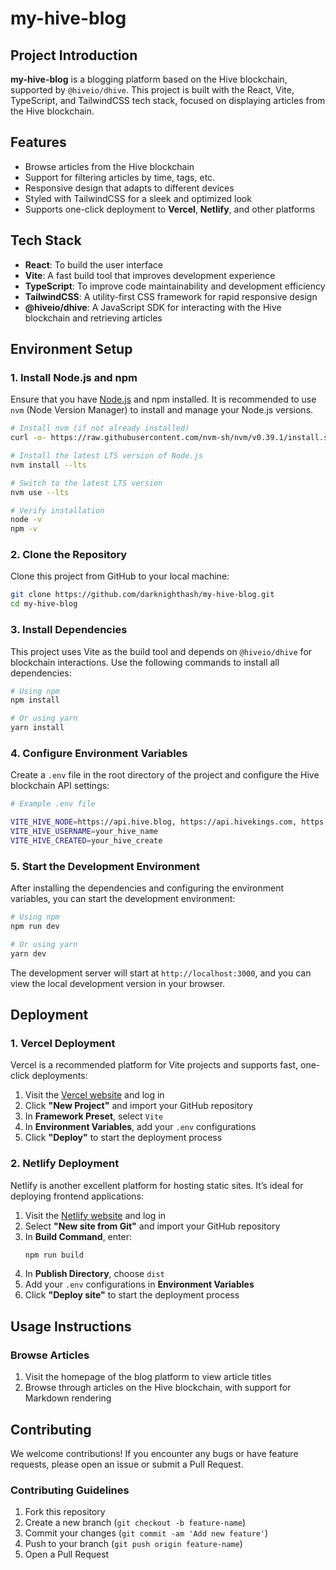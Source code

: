 # my-hive-blog

## Project Introduction
**my-hive-blog** is a blogging platform based on the Hive blockchain, supported by `@hiveio/dhive`. This project is built with the React, Vite, TypeScript, and TailwindCSS tech stack, focused on displaying articles from the Hive blockchain.

## Features
- Browse articles from the Hive blockchain
- Support for filtering articles by time, tags, etc.
- Responsive design that adapts to different devices
- Styled with TailwindCSS for a sleek and optimized look
- Supports one-click deployment to **Vercel**, **Netlify**, and other platforms

## Tech Stack
- **React**: To build the user interface
- **Vite**: A fast build tool that improves development experience
- **TypeScript**: To improve code maintainability and development efficiency
- **TailwindCSS**: A utility-first CSS framework for rapid responsive design
- **@hiveio/dhive**: A JavaScript SDK for interacting with the Hive blockchain and retrieving articles

## Environment Setup

### 1. Install Node.js and npm
Ensure that you have [Node.js](https://nodejs.org/) and npm installed. It is recommended to use `nvm` (Node Version Manager) to install and manage your Node.js versions.

```bash
# Install nvm (if not already installed)
curl -o- https://raw.githubusercontent.com/nvm-sh/nvm/v0.39.1/install.sh | bash

# Install the latest LTS version of Node.js
nvm install --lts

# Switch to the latest LTS version
nvm use --lts

# Verify installation
node -v
npm -v
```

### 2. Clone the Repository
Clone this project from GitHub to your local machine:

```bash
git clone https://github.com/darknighthash/my-hive-blog.git
cd my-hive-blog
```

### 3. Install Dependencies
This project uses Vite as the build tool and depends on `@hiveio/dhive` for blockchain interactions. Use the following commands to install all dependencies:

```bash
# Using npm
npm install

# Or using yarn
yarn install
```

### 4. Configure Environment Variables
Create a `.env` file in the root directory of the project and configure the Hive blockchain API settings:

```bash
# Example .env file

VITE_HIVE_NODE=https://api.hive.blog, https://api.hivekings.com, https://anyx.io, https://api.openhive.network
VITE_HIVE_USERNAME=your_hive_name
VITE_HIVE_CREATED=your_hive_create 
```

### 5. Start the Development Environment
After installing the dependencies and configuring the environment variables, you can start the development environment:

```bash
# Using npm
npm run dev

# Or using yarn
yarn dev
```

The development server will start at `http://localhost:3000`, and you can view the local development version in your browser.

## Deployment

### 1. Vercel Deployment
Vercel is a recommended platform for Vite projects and supports fast, one-click deployments:

1. Visit the [Vercel website](https://vercel.com/) and log in
2. Click **"New Project"** and import your GitHub repository
3. In **Framework Preset**, select `Vite`
4. In **Environment Variables**, add your `.env` configurations
5. Click **"Deploy"** to start the deployment process

### 2. Netlify Deployment
Netlify is another excellent platform for hosting static sites. It’s ideal for deploying frontend applications:

1. Visit the [Netlify website](https://www.netlify.com/) and log in
2. Select **"New site from Git"** and import your GitHub repository
3. In **Build Command**, enter:
   ```bash
   npm run build
   ```
4. In **Publish Directory**, choose `dist`
5. Add your `.env` configurations in **Environment Variables**
6. Click **"Deploy site"** to start the deployment process

## Usage Instructions

### Browse Articles
1. Visit the homepage of the blog platform to view article titles
2. Browse through articles on the Hive blockchain, with support for Markdown rendering

## Contributing
We welcome contributions! If you encounter any bugs or have feature requests, please open an issue or submit a Pull Request.

### Contributing Guidelines
1. Fork this repository
2. Create a new branch (`git checkout -b feature-name`)
3. Commit your changes (`git commit -am 'Add new feature'`)
4. Push to your branch (`git push origin feature-name`)
5. Open a Pull Request
